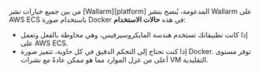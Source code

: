 من بين جميع خيارات نشر [Wallarm][platform] المدعومة، يُنصح بنشر Wallarm على AWS ECS باستخدام صورة Docker في هذه **حالات الاستخدام**:

* إذا كانت تطبيقاتك تستخدم هندسة المايكروسيرفيس، وهي محاوطة بالفعل وتعمل على AWS ECS.
* إذا كنت تحتاج إلى التحكم الدقيق في كل حاوية، تتميز صورة Docker. توفر مستوى أعلى من عزل الموارد مما هو ممكن عادةً مع نشرات VM التقليدية.
